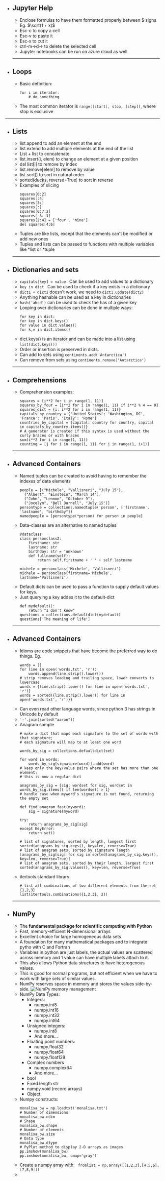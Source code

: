 * ## **Jupyter Help**
    * Enclose formulas to have them formatted properly between $ signs. Eg. $\sqrt(1 + x)$
    * Esc-c to copy a cell
    * Esc-v to paste it
    * Esc-x to cut it
    * ctrl-m->d-> to delete the selected cell
    * Jupyter notebooks can be run on azure cloud as well.

    ----
* ## **Loops**
    * Basic definition:
        ```
        for i in iterator:
            # do something
        ```
    * The most common iterator is ```range([start], stop, [step])```, where stop is exclusive
----
* ## **Lists**
    * list.append to add an element at the end
    * list.extend to add multiple elements at the end of the list
    * List + list to concatenate
    * list.insert(i, elem) to change an element at a given position
    * del list[i] to remove by index
    * list.remove[elem] to remove by value
    * list.sort() to sort in natural order
    * sorted(ducks, reverse=True) to sort in reverse
    * Examples of slicing
        ```
        squares[0:2]
        squares[:4]
        squares[3:]
        squares[:]
        squares[0:7:2]
        squares[-3:-1]
        squares[2:4] = ['four', 'nine']
        del squares[4:6]
        ```
    * Tuples are like lists, except that the elements can't be modified or add new ones
    * Tuples and lists can be passed to functions with multiple variables like \*list or \*tuple
    ----
* ## **Dictionaries and sets**

    * ```capitals[key] = value ``` Can be used to add values to a dictionary
    * ```key in dict ``` Can be used to check if a key exists in a dictionary
    * ```dict1 + dict2``` doesn't work, we need to ```dict1.update(dict2)```
    * Anything hashable can be used as a key in dictionaries
    * ```hash('abcd')``` can be used to check the has of a given key
    * Looping over dictionaries can be done in multiple ways:
        ```
        for key in dict:
        for key in dict.keys()
        for value in dict.values()
        for k,v in dict.items()
        ```
    * dict.keys() is an iterator and can be made into a list using ```list(dict.keys())```
    * Order or insertion is preserved in dicts.
    * Can add to sets using ```continents.add('Antarctica')```
    * Can remove from sets using ```continents.remove('Antarctica')```

    ----
* ## **Comprehensions**
    * Comprehension examples:
        ```
        squares = [i**2 for i in range(1, 11)]
        squares_by_four = [i**2 for i in range(1, 11) if i**2 % 4 == 0]
        squares_dict = {i: i**2 for i in range(1, 11)}
        capitals_by_country = {'United States': 'Washington, DC', 'France': 'Paris', 'Italy': 'Rome'}
        countries_by_capital = {capital: country for country, capital in capitals_by_country.items()}
        # A generator is created if this syntax is used without the curly braces or with braces
        sum(i**2 for i in range(1, 11))
        counting = [j for i in range(1, 11) for j in range(1, i+1)]
        ```

    ----
* ## **Advanced Containers**
    * Named tuples can be created to avoid having to remember the indexes of data elements
        ```
        people = [("Michele", "Vallisneri", "July 15"),
          ("Albert", "Einstein", "March 14"),
          ("John", "Lennon", "October 9"),
          ("Jocelyn", "Bell Burnell", "July 15")]
        persontype = collections.namedtuple('person', ['firstname', 'lastname', "birthday"])
        namedpeople = [persontype(*person) for person in people]
        ```
    * Data-classes are an alternative to named tuples
        ```
        @dataclass
        class personclass2:
            firstname: str
            lastname: str
            birthday: str = 'unknown'
            def fullname(self):
                return self.firstname + ' ' + self.lastname
        
        michele = personclass('Michele', 'Vallisneri')
        michele = personclass(firstname='Michele', lastname='Vallisneri')

        ```
    * Default dicts can be used to pass a function to supply default values for keys.
    * Just querying a key addes it to the default-dict
        ```
        def mydefault():
            return "I don't know"
        questions = collections.defaultdict(mydefault)
        questions['The meaning of life']

    ----
* ## **Advanced Containers**
    * Idioms are code snippets that have become the preferred way to do things. Eg.
        ```
        words = []
        for line in open('words.txt', 'r'):
            words.append(line.strip().lower())
        # strip removes leading and trailing space, lower converts to lowercase
        words = {line.strip().lower() for line in open('words.txt', 'r')}
        words = sorted({line.strip().lower() for line in open('words.txt', 'r')})
        ```
    * Can even read other language words, since python 3 has strings in Unicode by default
    * ```'-'.join(sorted("aaron"))```
    * Anagram sample
        ```
        # make a dict that maps each signature to the set of words with that signature;
        # each signature will map to at least one word

        words_by_sig = collections.defaultdict(set)

        for word in words:
            words_by_sig[signature(word)].add(word)
        # keep only the key/value pairs where the set has more than one element;
        # this is now a regular dict

        anagrams_by_sig = {sig: wordset for sig, wordset in words_by_sig.items() if len(wordset) > 1}
        # handle case when myword's signature is not found, returning the empty set

        def find_anagram_fast(myword):
            sig = signature(myword)

        try:
            return anagrams_by_sig[sig]
        except KeyError:
            return set()

        # list of signatures, sorted by length, longest first
        sorted(anagrams_by_sig.keys(), key=len, reverse=True)
        # list of anagram sets, sorted by signature length
        [anagrams_by_sig[sig] for sig in sorted(anagrams_by_sig.keys(), key=len, reverse=True)]
        # list of anagram sets, sorted by their length, largest first
        sorted(anagrams_by_sig.values(), key=len, reverse=True)
         ```
    * itertools standard library:
        ```
        # list all combinations of two different elements from the set {1,2,3} 
        list(itertools.combinations({1,2,3}, 2))
        ```
    ----
* ## **NumPy**
    * The **fundamental package for scientific computing with Python**
    * Fast, memory-efficient N-dimensional arrays
    * Excellent choice for large homogeneous data sets
    * A foundation for many mathematical packages and to integrate pytho with C and Fortran
    * Variables in python are just labels, the actual values are scattered across memory and 1 value can have multiple labels attach to it.
    * This also allows Python data structures to have heterogenous values.
    * This is good for normal programs, but not efficient when we have to work with large sets of similar values.
    * NumPy reserves space in memory and stores the values side-by-side.
        ![NumPy memory management](images/numpyStorage.png)
    * NumPy Data Types:
        * Integers: 
            * numpy.int8
            * numpy.int16
            * numpy.int32
            * numpy.int64
        * Unsigned integers:
            * numpy.int8
            * And more...
        * Floating point numbers:
            * numpy.float32
            * numpy.float64
            * numpy.float128
        * Complex numbers
            * numpy.complex64
            * And more...
        * bool
        * Fixed length str
        * numpy.void (record arrays)
        * Object
    * Numpy constructs:
        ```
        monalisa_bw = np.loadtxt('monalisa.txt')
        # Number of dimensions
        monalisa_bw.ndim
        # Shape
        monalisa_bw.shape
        # Number of elements
        monalisa_bw.size
        # Data type
        monalisa_bw.dtype
        # PyPlot method to display 2-D arrays as images
        pp.imshow(monalisa_bw)
        pp.imshow(monalisa_bw, cmap='gray')
        ```
    * Create a numpy array with: ``` fromlist = np.array([[1,2,3],[4,5,6],[7,8,9]])```
    * 